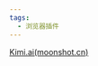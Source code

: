 ```yaml
---
tags:
  - 浏览器插件
---
```



[Kimi.ai(moonshot.cn)](https://kimi.moonshot.cn/extension/download)






